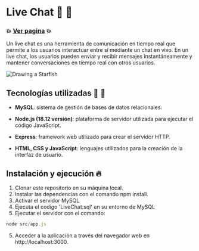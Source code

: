 # Live Chat 💬 👥
### 💥 [Ver pagina](https://live-chat.fly.dev/ "VER PAGINA") 💥

Un live chat es una herramienta de comunicación en tiempo real que permite a los usuarios interactuar entre sí mediante un chat en vivo. En un live chat, los usuarios pueden enviar y recibir mensajes instantáneamente y mantener conversaciones en tiempo real con otros usuarios.

![Drawing a Starfish](https://s10.gifyu.com/images/ezgif.com-gif-makerf5798b5731b182b6.gif)

## Tecnologías utilizadas 👾  🤖
- **MySQL**: sistema de gestión de bases de datos relacionales.

- **Node.js (18.12 versión)**: plataforma de servidor utilizada para ejecutar el código JavaScript.

- **Express**: framework web utilizado para crear el servidor HTTP.

- **HTML, CSS y JavaScript**: lenguajes utilizados para la creación de la interfaz de usuario.

## Instalación y ejecución 🔥

1. Clonar este repositorio en su máquina local.
2. Instalar las dependencias con el comando npm install.
3. Activar el servidor MySQL
3. Ejecuta el codigo 'LiveChat.sql' en su entorno de MySQL
4. Ejecutar el servidor con el comando:
```javascript
node src/app.js
```

5. Acceder a la aplicación a través del navegador web en http://localhost:3000.